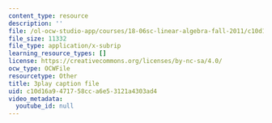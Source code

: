 ```yaml
---
content_type: resource
description: ''
file: /ol-ocw-studio-app/courses/18-06sc-linear-algebra-fall-2011/c10d16a9471758cca6e53121a4303ad4_55AoWKZZtww.vtt
file_size: 11332
file_type: application/x-subrip
learning_resource_types: []
license: https://creativecommons.org/licenses/by-nc-sa/4.0/
ocw_type: OCWFile
resourcetype: Other
title: 3play caption file
uid: c10d16a9-4717-58cc-a6e5-3121a4303ad4
video_metadata:
  youtube_id: null
---
```

